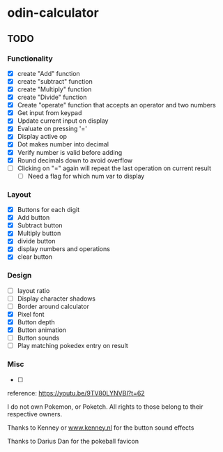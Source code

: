 # odin-calculator

## TODO
### Functionality
- [x] create "Add" function
- [x] create "subtract" function
- [x] create "Multiply" function
- [x] create "Divide" function
- [x] Create "operate" function that accepts an operator and two numbers
- [x] Get input from keypad
- [x] Update current input on display
- [x] Evaluate on pressing '='
- [x] Display active op
- [x] Dot makes number into decimal
- [x] Verify number is valid before adding
- [x] Round decimals down to avoid overflow
- [ ] Clicking on "=" again will repeat the last operation on current result
    - [ ] Need a flag for which num var to display
### Layout
- [x] Buttons for each digit
- [x] Add button
- [x] Subtract button
- [x] Multiply button
- [x] divide button
- [x] display numbers and operations
- [x] clear button
### Design
- [ ] layout ratio
- [ ] Display character shadows
- [ ] Border around calculator
- [x] Pixel font
- [x] Button depth
- [x] Button animation
- [ ] Button sounds
- [ ] Play matching pokedex entry on result
### Misc
- [ ] 

reference: https://youtu.be/9TV80LYNVBI?t=62

I do not own Pokemon, or Poketch.
All rights to those belong to their respective owners.

Thanks to Kenney or www.kenney.nl for the button sound effects

Thanks to Darius Dan for the pokeball favicon